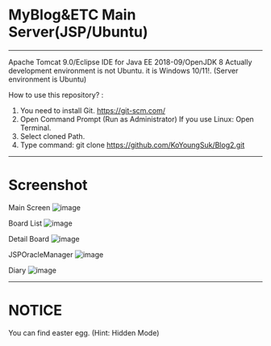 # MyBlog&amp;ETC Main Server(JSP/Ubuntu)

------------------------------------------------------------------------------------------------------------------------------------------
Apache Tomcat 9.0/Eclipse IDE for Java EE 2018-09/OpenJDK 8
Actually development environment is not Ubuntu. it is Windows 10/11!.
(Server environment is Ubuntu)

How to use this repository? :
  1. You need to install Git. https://git-scm.com/
  2. Open Command Prompt (Run as Administrator)
     If you use Linux: Open Terminal. 
  4. Select cloned Path. 
  5. Type command: git clone https://github.com/KoYoungSuk/Blog2.git
  
 ----------------------------------------------------------------------------------------------------------------------------------------
 # Screenshot
 
 Main Screen 
![image](https://user-images.githubusercontent.com/58511486/170816800-fd3f9161-bec5-4256-b1a7-5574bf0acdaf.png)

 Board List
 ![image](https://user-images.githubusercontent.com/58511486/170816836-c3049b6e-caea-478d-bddc-e19a83ed040e.png)

 Detail Board
 ![image](https://user-images.githubusercontent.com/58511486/170816865-92f3c990-ec55-4be5-a6cd-7c97cf95d6ef.png)

 JSPOracleManager
 ![image](https://user-images.githubusercontent.com/58511486/170816893-b9c05a71-b4bb-4cba-b68f-d1e77daf7a79.png)

 Diary
 ![image](https://user-images.githubusercontent.com/58511486/170846822-9f8288f0-f26c-4f0d-a105-cbcb47d1fff0.png)

 ------------------------------------------------------------------------------------------------------------------------------------------
 # NOTICE
 
 You can find easter egg. (Hint: Hidden Mode) 
